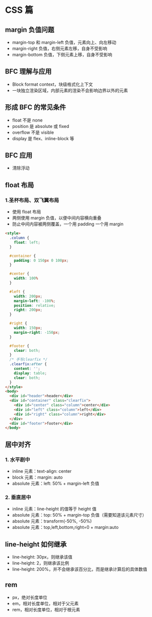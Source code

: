 # CSS 篇

## margin 负值问题
* margin-top 和 margin-left 负值，元素向上、向左移动
* margin-right 负值，右侧元素左移，自身不受影响
* margin-bottom 负值，下侧元素上移，自身不受影响

## BFC 理解与应用
* Block format context，块级格式化上下文
* 一块独立渲染区域，内部元素的渲染不会影响边界以外的元素

## 形成 BFC 的常见条件
* float 不是 none
* position 是 absolute 或 fixed
* overflow 不是 visible
* display 是 flex、inline-block 等

## BFC 应用
* 清除浮动

## float 布局
### 1.圣杯布局、双飞翼布局
* 使用 float 布局
* 两侧使用 margin 负值，以便中间内容横向重叠
* 防止中间内容被两侧覆盖，一个用 padding 一个用 margin
```html
<style>
  .column {
    float: left;
  }

  #container {
    padding: 0 150px 0 100px;
  }

  #center {
    width: 100%
  }

  #left {
    width: 200px;
    margin-left: -100%;
    position: relative;
    right: 200px;
  }

  #right {
    width: 150px;
    margin-right: -150px;
  }

  #footer {
    clear: both;
  }
  /* 手写clearfix */
  .clearfix:after {
    content: '';
    display: table;
    clear: both;
  }
</style>
<body>
  <div id="header">header</div>
  <div id="container" class="clearfix">
    <div id="center" class="column">center</div>
    <div id="left" class="column">left</div>
    <div id="right" class="column">right</div>
  </div>
  <div id="footer">footer</div>
</body>
```

## 居中对齐
### 1. 水平剧中
* inline 元素：text-align: center
* block 元素：margin: auto
* absolute 元素：left: 50% + margin-left 负值
### 2. 垂直居中
* inline 元素：line-height 的值等于 height 值
* absolute 元素：top: 50% + margin-top 负值（需要知道该元素尺寸）
* absolute 元素：transform(-50%, -50%)
* absolute 元素：top,left,bottom,right=0 + margin:auto

## line-height 如何继承
* line-height: 30px，则继承该值
* line-height: 2，则继承该比例
* line-height: 200%，并不会继承该百分比，而是继承计算后的具体数值

## rem
* px，绝对长度单位
* em，相对长度单位，相对于父元素
* rem，相对长度单位，相对于根元素